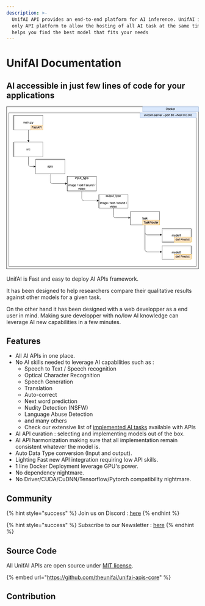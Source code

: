 ```yaml
---
description: >-
  UnifAI API provides an end-to-end platform for AI inference. UnifAI is the
  only API platform to allow the hosting of all AI task at the same time and
  helps you find the best model that fits your needs
---
```


# UnifAI Documentation

## AI accessible in just few lines of code for your applications

![](.gitbook/assets/unifAI.drawio.png)

UnifAI is Fast and easy to deploy AI APIs framework.

It has been designed to help researchers compare their qualitative results against other models for a given task.

On the other hand it has been designed with a web developper as a end user in mind. Making sure developper with no/low AI knowledge can leverage AI new capabilities in a few minutes.

## Features

* All AI APIs in one place.
* No AI skills needed to leverage AI capabilities such as :
  * Speech to Text / Speech recognition
  * Optical Character Recognition
  * Speech Generation
  * Translation
  * Auto-correct
  * Next word prediction
  * Nudity Detection (NSFW)
  * Language Abuse Detection
  * and many others
  * Check our extensive list of [implemented AI tasks](aipi-basics/input-ouput-tasks.md) available with APIs
* AI API curation : selecting and implementing models out of the box.
* AI API harmonization making sure that all implementation remain consistent whatever the model is.
* Auto Data Type conversion (Input and output).
* Lighting Fast new API integration requiring low API skills.
* 1 line Docker Deployment leverage GPU's power.
* No dependency nightmare.
* No Driver/CUDA/CuDNN/Tensorflow/Pytorch compatibility nightmare.

## Community

{% hint style="success" %}
Join us on Discord : [here](https://discord.gg/Q8nKH7xfAx)
{% endhint %}

{% hint style="success" %}
Subscribe to our Newsletter : [here](http://eepurl.com/hMFVAH)
{% endhint %}





## Source Code

All UnifAI APIs are open source under [MIT license](https://choosealicense.com/licenses/mit/).

{% embed url="https://github.com/theunifai/unifai-apis-core" %}

## Contribution
